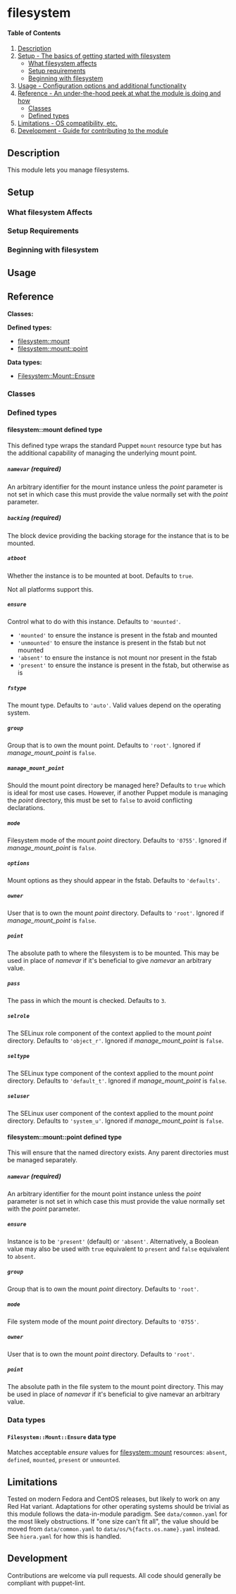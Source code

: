 <!--
# This file is part of the doubledog-filesystem Puppet module.
# Copyright 2018 John Florian
# SPDX-License-Identifier: GPL-3.0-or-later
-->

# filesystem

#### Table of Contents

1. [Description](#description)
1. [Setup - The basics of getting started with filesystem](#setup)
    * [What filesystem affects](#what-filesystem-affects)
    * [Setup requirements](#setup-requirements)
    * [Beginning with filesystem](#beginning-with-filesystem)
1. [Usage - Configuration options and additional functionality](#usage)
1. [Reference - An under-the-hood peek at what the module is doing and how](#reference)
    * [Classes](#classes)
    * [Defined types](#defined-types)
1. [Limitations - OS compatibility, etc.](#limitations)
1. [Development - Guide for contributing to the module](#development)

## Description

This module lets you manage filesystems.

## Setup

### What filesystem Affects

### Setup Requirements

### Beginning with filesystem

## Usage

## Reference

**Classes:**

**Defined types:**

* [filesystem::mount](#filesystemmount-defined-type)
* [filesystem::mount::point](#filesystemmountpoint-defined-type)

**Data types:**

* [Filesystem::Mount::Ensure](#filesystemmountensure-data-type)


### Classes


### Defined types

#### filesystem::mount defined type

This defined type wraps the standard Puppet `mount` resource type but has the additional capability of managing the underlying mount point.

##### `namevar` (required)
An arbitrary identifier for the mount instance unless the *point* parameter is not set in which case this must provide the value normally set with the *point* parameter.

##### `backing` (required)
The block device providing the backing storage for the instance that is to be mounted.

##### `atboot`
Whether the instance is to be mounted at boot.  Defaults to `true`.

Not all platforms support this.

##### `ensure`
Control what to do with this instance.  Defaults to `'mounted'`.

* `'mounted'` to ensure the instance is present in the fstab and mounted
* `'unmounted'` to ensure the instance is present in the fstab but not mounted
* `'absent'` to ensure the instance is not mount nor present in the fstab
* `'present'` to ensure the instance is present in the fstab, but otherwise as is

##### `fstype`
The mount type.  Defaults to `'auto'`.  Valid values depend on the operating system.

##### `group`
Group that is to own the mount point.  Defaults to `'root'`.  Ignored if *manage_mount_point* is `false`.

##### `manage_mount_point`
Should the mount point directory be managed here?  Defaults to `true` which is ideal for most use cases.  However, if another Puppet module is managing the *point* directory, this must be set to `false` to avoid conflicting declarations.

##### `mode`
Filesystem mode of the mount *point* directory.  Defaults to `'0755'`.  Ignored if *manage_mount_point* is `false`.

##### `options`
Mount options as they should appear in the fstab.  Defaults to `'defaults'`.

##### `owner`
User that is to own the mount *point* directory.  Defaults to `'root'`.  Ignored if *manage_mount_point* is `false`.

##### `point`
The absolute path to where the filesystem is to be mounted.  This may be used in place of *namevar* if it's beneficial to give *namevar* an arbitrary value.

##### `pass`
The pass in which the mount is checked.  Defaults to `3`.

##### `selrole`
The SELinux role component of the context applied to the mount *point* directory.  Defaults to `'object_r'`.  Ignored if *manage_mount_point* is `false`.

##### `seltype`
The SELinux type component of the context applied to the mount *point* directory.  Defaults to `'default_t'`.  Ignored if *manage_mount_point* is `false`.

##### `seluser`
The SELinux user component of the context applied to the mount *point* directory.  Defaults to `'system_u'`.  Ignored if *manage_mount_point* is `false`.


#### filesystem::mount::point defined type

This will ensure that the named directory exists.  Any parent directories must be managed separately.

##### `namevar` (required)
An arbitrary identifier for the mount point instance unless the *point* parameter is not set in which case this must provide the value normally set with the *point* parameter.

##### `ensure`
Instance is to be `'present'` (default) or `'absent'`.  Alternatively, a Boolean value may also be used with `true` equivalent to `present` and `false` equivalent to `absent`.

##### `group`
Group that is to own the mount *point* directory.  Defaults to `'root'`.

##### `mode`
File system mode of the mount *point* directory.  Defaults to `'0755'`.

##### `owner`
User that is to own the mount *point* directory.  Defaults to `'root'`.

##### `point`
The absolute path in the file system to the mount point directory.  This may be used in place of *namevar* if it's beneficial to give namevar an arbitrary value.


### Data types

#### `Filesystem::Mount::Ensure` data type

Matches acceptable *ensure* values for [filesystem::mount](#filesystemmount-defined-type) resources: `absent`, `defined`, `mounted`, `present` or `unmounted`.


## Limitations

Tested on modern Fedora and CentOS releases, but likely to work on any Red Hat variant.  Adaptations for other operating systems should be trivial as this module follows the data-in-module paradigm.  See `data/common.yaml` for the most likely obstructions.  If "one size can't fit all", the value should be moved from `data/common.yaml` to `data/os/%{facts.os.name}.yaml` instead.  See `hiera.yaml` for how this is handled.

## Development

Contributions are welcome via pull requests.  All code should generally be compliant with puppet-lint.
